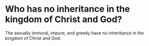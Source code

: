 # Who has no inheritance in the kingdom of Christ and God?

The sexually immoral, impure, and greedy have no inheritance in the kingdom of Christ and God.
